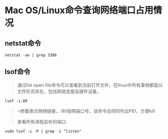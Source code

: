 # Mac OS/Linux命令查询网络端口占用情况
## netstat命令
````
netstat -an | grep 3306
````
## lsof命令
> 通过list open file命令可以查看到当前打开文件，在linux中所有事物都是以文件形式存在，包括网络连接及硬件设备。
````
lsof -i:80
````
> -i参数表示网络链接，:80指明端口号，该命令会同时列出PID，方便kill

> 查看所有进程监听的端口
````apple js
sudo lsof -i -P | grep -i "listen"
````